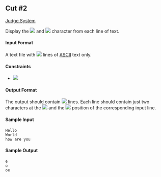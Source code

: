 ## Cut #2

[Judge System](https://www.hackerrank.com/challenges/text-processing-cut-2/problem)

Display the <img src="https://latex.codecogs.com/svg.latex?\Large&space;2^{nd}"> and <img src="https://latex.codecogs.com/svg.latex?\Large&space;7^{th}"> character from each line of text.

#### Input Format

A text file with <img src="https://latex.codecogs.com/svg.latex?\Large&space;N"> lines of [ASCII](https://en.wikipedia.org/wiki/ASCII) text only.
#### Constraints
- <img src="https://latex.codecogs.com/svg.latex?\Large&space;1\le{N}\le{100}">
#### Output Format
The output should contain <img src="https://latex.codecogs.com/svg.latex?\Large&space;N"> lines. Each line should contain just two characters at the <img src="https://latex.codecogs.com/svg.latex?\Large&space;2^{nd}"> and the <img src="https://latex.codecogs.com/svg.latex?\Large&space;7^{th}"> position of the corresponding input line.
#### Sample Input
```
Hello
World
how are you
```
#### Sample Output
```
e
o
oe
```
